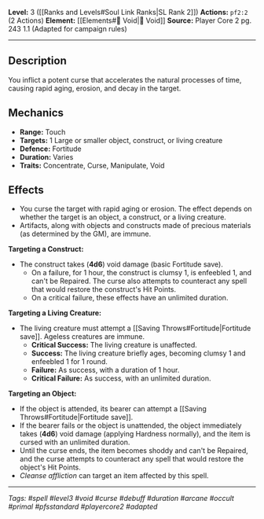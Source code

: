 **Level:** 3 ([[Ranks and Levels#Soul Link Ranks|SL Rank 2]])
**Actions:** `pf2:2` (2 Actions)
**Element:** [[Elements#🌌 Void|🌌 Void]]
**Source:** Player Core 2 pg. 243 1.1 (Adapted for campaign rules)

---

## Description

You inflict a potent curse that accelerates the natural processes of time, causing rapid aging, erosion, and decay in the target.

## Mechanics

-   **Range:** Touch
-   **Targets:** 1 Large or smaller object, construct, or living creature
-   **Defence:** Fortitude
-   **Duration:** Varies
-   **Traits:** Concentrate, Curse, Manipulate, Void

## Effects

-   You curse the target with rapid aging or erosion. The effect depends on whether the target is an object, a construct, or a living creature.
-   Artifacts, along with objects and constructs made of precious materials (as determined by the GM), are immune.

**Targeting a Construct:**
-   The construct takes \(**4d6**\) void damage (basic Fortitude save).
    -   On a failure, for 1 hour, the construct is clumsy 1, is enfeebled 1, and can't be Repaired. The curse also attempts to counteract any spell that would restore the construct's Hit Points.
    -   On a critical failure, these effects have an unlimited duration.

**Targeting a Living Creature:**
-   The living creature must attempt a [[Saving Throws#Fortitude|Fortitude save]]. Ageless creatures are immune.
    -   **Critical Success:** The living creature is unaffected.
    -   **Success:** The living creature briefly ages, becoming clumsy 1 and enfeebled 1 for 1 round.
    -   **Failure:** As success, with a duration of 1 hour.
    -   **Critical Failure:** As success, with an unlimited duration.

**Targeting an Object:**
-   If the object is attended, its bearer can attempt a [[Saving Throws#Fortitude|Fortitude save]].
-   If the bearer fails or the object is unattended, the object immediately takes \(**4d6**\) void damage (applying Hardness normally), and the item is cursed with an unlimited duration.
-   Until the curse ends, the item becomes shoddy and can't be Repaired, and the curse attempts to counteract any spell that would restore the object's Hit Points.
-   *Cleanse affliction* can target an item affected by this spell.

---
*Tags: #spell #level3 #void #curse #debuff #duration #arcane #occult #primal #pfsstandard #playercore2 #adapted*
